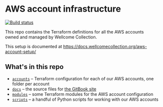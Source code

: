 # AWS account infrastructure

[![Build status](https://badge.buildkite.com/83b7791f3699dd7475ce26497852c2f1b8951877f29b03b2f8.svg)](https://buildkite.com/wellcomecollection/aws-account-infrastructure)

This repo contains the Terraform definitions for all the AWS accounts owned and managed by Wellcome Collection.

This setup is documented at <https://docs.wellcomecollection.org/aws-account-setup/>

## What's in this repo

*   [`accounts`](./accounts) – Terraform configuration for each of our AWS accounts, one folder per account
*   [`docs`](./docs) – the source files for [the GitBook site](https://docs.wellcomecollection.org/aws-account-setup/)
*   [`modules`](./modules) – some Terraform modules for the AWS account configuration
*   [`scripts`](./scripts) – a handful of Python scripts for working with our AWS accounts
